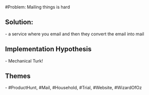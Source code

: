 #Problem: Mailing things is hard

      

## Solution: 

  

\- a service where you email and then they convert the email into mail

  

## Implementation Hypothesis 

\- Mechanical Turk!

  

## Themes

\- #ProductHunt, #Mail, #Household, #Trial, #Website, #WizardOfOz  